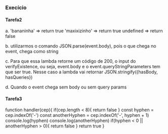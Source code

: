 ### Execício 
#### Tarefa2
a. 'bananinha' => return true
'maxixizinho' => return true
undefined => return false

b. utilizarmos o comando JSON.parse(event.body), pois o que chega no event, chega como string

c. Para que essa lambda retorne um código de 200, o input do verifyExistence, ou seja, event.body e o event.queryStringParameters tem que ser true. Nesse caso a lambda vai retornar JSON.stringify({hasBody, hasQueries})

d. Quando o event chega sem body ou sem query params

#### Tarefa3
function handler(cep){
  if(cep.length < 8){
    return false
  }
  const hyphen = cep.indexOf('-')
  const anotherHyphen = cep.indexOf('-', hyphen + 1)
  console.log(hyphen)
  console.log(anotherHyphen)
  if(hyphen < 0 || anotherHyphen > 0){
    return false
  }
  return true
}

